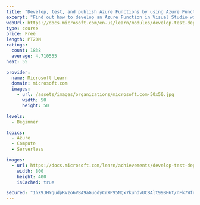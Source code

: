 ```yaml
---
title: "Develop, test, and publish Azure Functions by using Azure Functions Core Tools"
excerpt: "Find out how to develop an Azure Function in Visual Studio with a test framework to create, deploy, and test this scalable and secure service."
webUrl: https://docs.microsoft.com/en-us/learn/modules/develop-test-deploy-azure-functions-with-core-tools/
type: course
price: Free
length: PT20M
ratings:
  count: 1838
  average: 4.710555
heat: 55

provider:
  name: Microsoft Learn
  domain: microsoft.com
  images:
    - url: /assets/images/organizations/microsoft.com-50x50.jpg
      width: 50
      height: 50

levels:
  - Beginner

topics:
  - Azure
  - Compute
  - Serverless

images:
  - url: https://docs.microsoft.com/learn/achievements/develop-test-deploy-azure-functions-core-tools-social.png
    width: 800
    height: 400
    isCached: true

secured: "1hX9JHYgudpRVzo6VBA9aGuodyCrXP95NQx7kuhdvUCBAlt99BH6t/nFk7Wfnc4vjcWwCKQ8F+wd1yDTHWam2Ymk4FH8RksJZzOFHrGUutIfRoO+3tqnZOk4Dw1gwDaxh/H3BJbD5jvdWCa0UJUW8rOO7ofAgvM4xaMkn5PasaZa2Ep64DMLyxSDRoCfRRpFO8lSxt+143t0mnKWPvxSoSJUUTDHLImnlXp5wlKJ4SbyKt9DKTJs29ZyblG4ayqUXm3ESm0luQptY0rSmsDfIeZcsbkiujnWoT7cAXhQLefS3PZiu5DTVowRvRLoOVsjMD/WPytGBe5ox7mEWo66dNLIA3iOr9Wgp9PH2AzyWgJbsaZkXg1fEOT0YpZTL1VJmxtzZJ0z8WRL1m9z0ZMT/iFHV22COcnWk7CaA+UW+sA=;pO3pR8sBeLa0ip+Q71b1pQ=="
---
```


